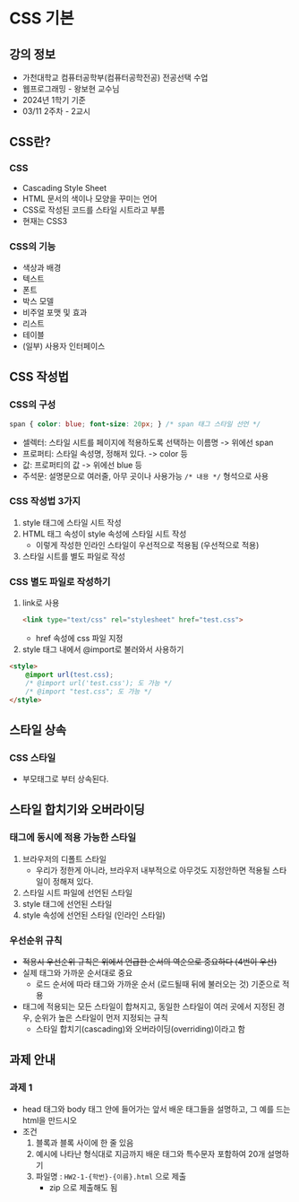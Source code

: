 # CSS 기본
## 강의 정보
- 가천대학교 컴퓨터공학부(컴퓨터공학전공) 전공선택 수업
- 웹프로그래밍 - 왕보현 교수님
- 2024년 1학기 기준
- 03/11 2주차 - 2교시


## CSS란?
### CSS 
- Cascading Style Sheet
- HTML 문서의 색이나 모양을 꾸미는 언어
- CSS로 작성된 코드를 스타일 시트라고 부름
- 현재는 CSS3
### CSS의 기능 
- 색상과 배경
- 텍스트
- 폰트
- 박스 모델
- 비주얼 포맷 및 효과
- 리스트
- 테이블
- (일부) 사용자 인터페이스

## CSS 작성법
### CSS의 구성
```css
span { color: blue; font-size: 20px; } /* span 태그 스타일 선언 */
```
- 셀렉터: 스타일 시트를 페이지에 적용하도록 선택하는 이름명 -> 위에선 span
- 프로퍼티: 스타일 속성명, 정해저 있다.  -> color 등
- 값: 프로퍼티의 값 -> 위에선 blue 등
- 주석문: 설명문으로 여러줄, 아무 곳이나 사용가능 `/* 내용 */` 형석으로 사용

### CSS 작성법 3가지
1. style 태그에 스타일 시트 작성
2. HTML 태그 속성이 style 속성에 스타일 시트 작성
    - 이렇게 작성한 인라인 스타일이 우선적으로 적용됨 (우선적으로 적용)
3. 스타일 시트를 별도 파일로 작성

### CSS 별도 파일로 작성하기
1. link로 사용
    ```html
    <link type="text/css" rel="stylesheet" href="test.css">
    ```
    - href 속성에 css 파일 지정
2. style  태그 내에서 @import로 불러와서 사용하기 
```html
<style>
    @import url(test.css);
    /* @import url('test.css'); 도 가능 */
    /* @import "test.css"; 도 가능 */
</style>
```

## 스타일 상속
### CSS 스타일
- 부모태그로 부터 상속된다. 

## 스타일 합치기와 오버라이딩
### 태그에 동시에 적용 가능한 스타일
1. 브라우저의 디폴트 스타일
    - 우리가 정한게 아니라, 브라우저 내부적으로 아무것도 지정안하면 적용될 스타일이 정해져 있다. 
2. 스타일 시트 파일에 선언된 스타일
3. style 태그에 선언된 스타일
4. style 속성에 선언된 스타일 (인라인 스타일)

### 우선순위 규칙
- ~~적용시 우선순위 규칙은 위에서 언급한 순서의 역순으로 중요하다 (4번이 우선)~~
- 실제 태그와 가까운 순서대로 중요 
    - 로드 순서에 따라 태그와 가까운 순서 (로드될때 뒤에 불러오는 것) 기준으로 적용
- 태그에 적용되는 모든 스타일이 합쳐지고, 동일한 스타일이 여러 곳에서 지정된 경우, 순위가 높은 스타일이 먼저 지정되는 규칙
    - 스타일 합치기(cascading)와 오버라이딩(overriding)이라고 함


## 과제 안내
### 과제 1
- head 태그와 body 태그 안에 들어가는 앞서 배운 태그들을 설명하고, 그 예를 드는 html을 만드시오
- 조건
    1. 블록과 블록 사이에 한 줄 있음
    2. 예시에 나타난 형식대로 지금까지 배운 태그와 특수문자 포함하여 20개 설명하기
    3. 파일명 : `HW2-1-{학번}-{이름}.html` 으로 제출 
        - zip 으로 제출해도 됨